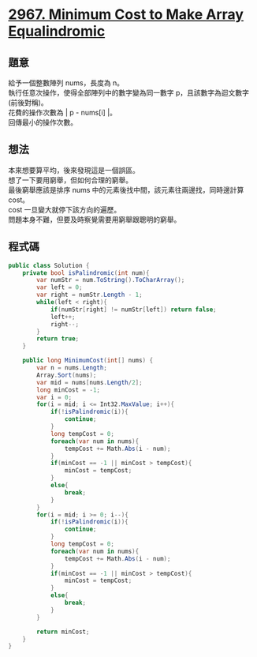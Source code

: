 # [2967. Minimum Cost to Make Array Equalindromic](https://leetcode.com/problems/minimum-cost-to-make-array-equalindromic/description/)

## 題意

給予一個整數陣列 nums，長度為 n。  
執行任意次操作，使得全部陣列中的數字變為同一數字 p，且該數字為迴文數字(前後對稱)。  
花費的操作次數為 | p - nums[i] |。  
回傳最小的操作次數。

## 想法

本來想要算平均，後來發現這是一個誤區。  
想了一下要用窮舉，但如何合理的窮舉。  
最後窮舉應該是排序 nums 中的元素後找中間，該元素往兩邊找，同時邊計算 cost。  
cost 一旦變大就停下該方向的遍歷。  
問題本身不難，但要及時察覺需要用窮舉跟聰明的窮舉。

## 程式碼

```csharp
public class Solution {
    private bool isPalindromic(int num){
        var numStr = num.ToString().ToCharArray();
        var left = 0;
        var right = numStr.Length - 1;
        while(left < right){
            if(numStr[right] != numStr[left]) return false;
            left++;
            right--;
        }
        return true;
    }

    public long MinimumCost(int[] nums) {
        var n = nums.Length;
        Array.Sort(nums);
        var mid = nums[nums.Length/2];
        long minCost = -1;
        var i = 0;
        for(i = mid; i <= Int32.MaxValue; i++){
            if(!isPalindromic(i)){
                continue;
            }
            long tempCost = 0;
            foreach(var num in nums){
                tempCost += Math.Abs(i - num);
            }
            if(minCost == -1 || minCost > tempCost){
                minCost = tempCost;
            }
            else{
                break;
            }
        }
        for(i = mid; i >= 0; i--){
            if(!isPalindromic(i)){
                continue;
            }
            long tempCost = 0;
            foreach(var num in nums){
                tempCost += Math.Abs(i - num);
            }
            if(minCost == -1 || minCost > tempCost){
                minCost = tempCost;
            }
            else{
                break;
            }
        }

        return minCost;
    }
}
```
